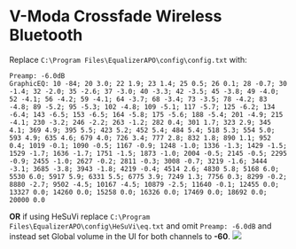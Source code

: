 # V-Moda Crossfade Wireless Bluetooth
Replace `C:\Program Files\EqualizerAPO\config\config.txt` with:
```
Preamp: -6.0dB
GraphicEQ: 10 -84; 20 3.0; 22 1.9; 23 1.4; 25 0.5; 26 0.1; 28 -0.7; 30 -1.4; 32 -2.0; 35 -2.6; 37 -3.0; 40 -3.3; 42 -3.5; 45 -3.8; 49 -4.0; 52 -4.1; 56 -4.2; 59 -4.1; 64 -3.7; 68 -3.4; 73 -3.5; 78 -4.2; 83 -4.8; 89 -5.2; 95 -5.3; 102 -4.8; 109 -5.1; 117 -5.7; 125 -6.2; 134 -6.4; 143 -6.5; 153 -6.5; 164 -5.8; 175 -5.6; 188 -5.4; 201 -4.9; 215 -4.1; 230 -3.2; 246 -2.2; 263 -1.2; 282 0.4; 301 1.7; 323 2.9; 345 4.1; 369 4.9; 395 5.5; 423 5.2; 452 5.4; 484 5.4; 518 5.3; 554 5.0; 593 4.9; 635 4.6; 679 4.0; 726 3.4; 777 2.8; 832 1.8; 890 1.1; 952 0.4; 1019 -0.1; 1090 -0.5; 1167 -0.9; 1248 -1.0; 1336 -1.3; 1429 -1.5; 1529 -1.7; 1636 -1.7; 1751 -1.5; 1873 -1.0; 2004 -0.5; 2145 -0.5; 2295 -0.9; 2455 -1.0; 2627 -0.2; 2811 -0.3; 3008 -0.7; 3219 -1.6; 3444 -3.1; 3685 -3.8; 3943 -1.8; 4219 -0.4; 4514 2.6; 4830 5.8; 5168 6.0; 5530 6.0; 5917 5.9; 6331 5.5; 6775 3.9; 7249 1.3; 7756 0.3; 8299 -0.2; 8880 -2.7; 9502 -4.5; 10167 -4.5; 10879 -2.5; 11640 -0.1; 12455 0.0; 13327 0.0; 14260 0.0; 15258 0.0; 16326 0.0; 17469 0.0; 18692 0.0; 20000 0.0
```
**OR** if using HeSuVi replace `C:\Program Files\EqualizerAPO\config\HeSuVi\eq.txt` and omit `Preamp: -6.0dB` and instead set Global volume in the UI for both channels to **-60**.
![](https://raw.githubusercontent.com/jaakkopasanen/AutoEq/master/results/SBAF-Serious/innerfidelity/onear/V-Moda%20Crossfade%20Wireless%20Bluetooth/V-Moda%20Crossfade%20Wireless%20Bluetooth.png)